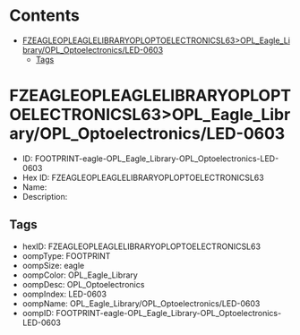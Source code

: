 



Contents
========

* [FZEAGLEOPLEAGLELIBRARYOPLOPTOELECTRONICSL63>OPL_Eagle_Library/OPL_Optoelectronics/LED-0603](#fzeagleopleaglelibraryoploptoelectronicsl63opl_eagle_libraryopl_optoelectronicsled-0603)
	* [Tags](#tags)

# FZEAGLEOPLEAGLELIBRARYOPLOPTOELECTRONICSL63>OPL_Eagle_Library/OPL_Optoelectronics/LED-0603

- ID: FOOTPRINT-eagle-OPL_Eagle_Library-OPL_Optoelectronics-LED-0603
- Hex ID: FZEAGLEOPLEAGLELIBRARYOPLOPTOELECTRONICSL63
- Name: 
- Description: 

## Tags

- hexID: FZEAGLEOPLEAGLELIBRARYOPLOPTOELECTRONICSL63
- oompType: FOOTPRINT
- oompSize: eagle
- oompColor: OPL_Eagle_Library
- oompDesc: OPL_Optoelectronics
- oompIndex: LED-0603
- oompName: OPL_Eagle_Library/OPL_Optoelectronics/LED-0603
- oompID: FOOTPRINT-eagle-OPL_Eagle_Library-OPL_Optoelectronics-LED-0603
